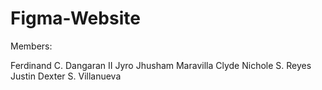 # Figma-Website

Members:

Ferdinand C. Dangaran II
Jyro Jhusham Maravilla
Clyde Nichole S. Reyes
Justin Dexter S. Villanueva
